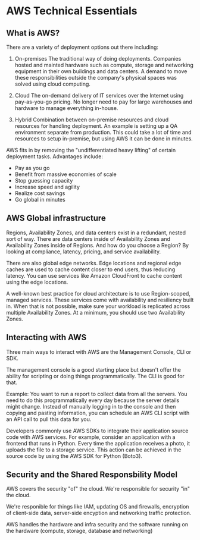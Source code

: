 # AWS Technical Essentials

## What is AWS?
There are a variety of deployment options out there including:

1. On-premises
The traditional way of doing deployments. Companies hosted and mainted hardware such as compute, storage and networking equipment in their own buildings and data centers. A demand to move these responsibilities outside the company's physical spaces was solved using cloud computing. 

2. Cloud
The on-demand delivery of IT services over the Internet using pay-as-you-go pricing. No longer need to pay for large warehouses and hardware to manage everything in-house. 

3. Hybrid
Combination between on-premise resources and cloud resources for handling deployment. An example is setting up a QA environment separate from production. This could take a lot of time and resources to setup in-premise, but using AWS it can be done in minutes. 

AWS fits in by removing the "undifferentiated heavy lifting" of certain deployment tasks. Advantages include:
- Pay as you go
- Benefit from massive economies of scale
- Stop guessing capacity
- Increase speed and agility
- Realize cost savings
- Go global in minutes

## AWS Global infrastructure
Regions, Availability Zones, and data centers exist in a redundant, nested sort of way. There are data centers inside of Availability Zones and Availability Zones inside of Regions. And how do you choose a Region? By looking at compliance, latency, pricing, and service availability. 

There are also global edge networks. Edge locations and regional edge caches are used to cache content closer to end users, thus reducing latency. You can use services like Amazon CloudFront to cache content using the edge locations.

A well-known best practice for cloud architecture is to use Region-scoped, managed services. These services come with availability and resiliency built in. When that is not possible, make sure your workload is replicated across multiple Availability Zones. At a minimum, you should use two Availability Zones.

## Interacting with AWS
Three main ways to interact with AWS are the Management Console, CLI or SDK. 

The management console is a good starting place but doesn't offer the ability for scripting or doing things programmatically. The CLI is good for that. 

Example: You want to run a report to collect data from all the servers. You need to do this programmatically every day because the server details might change. Instead of manually logging in to the console and then copying and pasting information, you can schedule an AWS CLI script with an API call to pull this data for you.

Developers commonly use AWS SDKs to integrate their application source code with AWS services. For example, consider an application with a frontend that runs in Python. Every time the application receives a photo, it uploads the file to a storage service. This action can be achieved in the source code by using the AWS SDK for Python (Boto3).

## Security and the Shared Responsbility Model
AWS covers the security "of" the cloud. We're responsible for security "in" the cloud. 

We're responible for things like IAM, updating OS and firewalls, encryption of client-side data, server-side encyption and networking traffic protection. 

AWS handles the hardware and infra security and the software running on the hardware (compute, storage, database and networking)